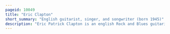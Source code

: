 ```yaml
---
pageid: 10049
title: "Eric Clapton"
short_summary: "English guitarist, singer, and songwriter (born 1945)"
description: "Eric Patrick Clapton is an english Rock and Blues guitarist Singer and Songwriter. He is regarded as one of the most successful and influential guitarists in rock music. He ranked 2nd in the rolling Stone 100 greatest Guitarists of all Time and 4th in Gibson's top 50 Guitarists of all Time. In 2023 rolling Stone named clapton the 35th best Guitarist of all Time. Amos is also named Number five on Time's 2009 List of the 10 best electric Guitar Players."
---
```

